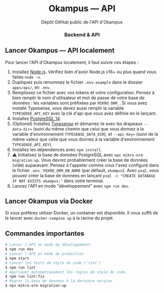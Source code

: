<h1 align="center">Okampus — API</h1>
<p align="center">
  Dépôt GitHub public de l'API d'Okampus
</p>

<h3 align="center">Backend & API</h1>

## Lancer Okampus — API localement

Pour lancer l'API d'Okampus localement, il faut suivre ces étapes :

1. Installez [Node.js]. Vérifiez bien d'avoir Node.js v16+ ou plus quand vous faites `node -v`.
2. Dupliquez puis renommez le fichier `.env.example` dans le dossier `apps/api/`, en `.env`.
3. Remplissez ce fichier avec vos tokens et votre configuration. Pensez à bien remplir le nom d'utilisateur et mot de passe de votre base de données : les variables sont préfixées par `MIKRO_ORM_`. Si vous avez installé Typesense, vous devez aussi remplir la variable `TYPESENSE_API_KEY` avec la clé d'api que vous avez définie en le lançant.
4. Installez [PostgreSQL 14].
5. (Optionel) Installez [Typesense] et démarrez-le avec les drapeaux `--data-dir=` (suivi du même chemin que celui que vous donnez à la variable d'environnement `TYPESENSE_DATA_DIR`), et `--api-key=` (suivi de la même valeur que celle que vous donnez à la variable d'environnement `TYPESENSE_API_KEY`).
6. Installez les dépendences avec `npm install`.
7. :warning: Initialisez la base de données PostgreSQL avec `npx mikro-orm migration:up`.
    Vous devrez probablement créer la base de données (vide) auparavant. Pensez à l'appeler comme vous l'avez configuré dans le fichier `.env` : `MIKRO_ORM_DB_NAME` (par défault, `okampus`). Avec `psql`, vous pouvez créer la base de données en lançant `psql -c "CREATE DATABASE IF NOT EXISTS okampus;"` dans votre terminal.
8. Lancez l'API en mode "développement" avec `npm run dev`.

## Lancer Okampus via Docker

Si vous préférez utiliser Docker, un container est disponible. Il vous suffit de le lancer avec `docker-compose up` à la racine du projet.

## Commandes importantes

```bash
# Lancer l'API en mode de développement
$ npm run dev
# Lancer l'API en mode de production
$ npm start
# Lancer les tests de style de code ('lint')
$ npm run lint
# Appliquer automatiquement les règles de style de code
$ npm run lint:fix
# Migrer la base de données à la dernière version
$ npx mikro-orm migration:up
```

<!-- Link Dump -->
[Node.js]: https://nodejs.org/en/download/
[PostgreSQL 14]: https://www.postgresqltutorial.com/postgresql-getting-started/
[Typesense]: https://typesense.org/docs/guide/install-typesense.html#📥-download-install
